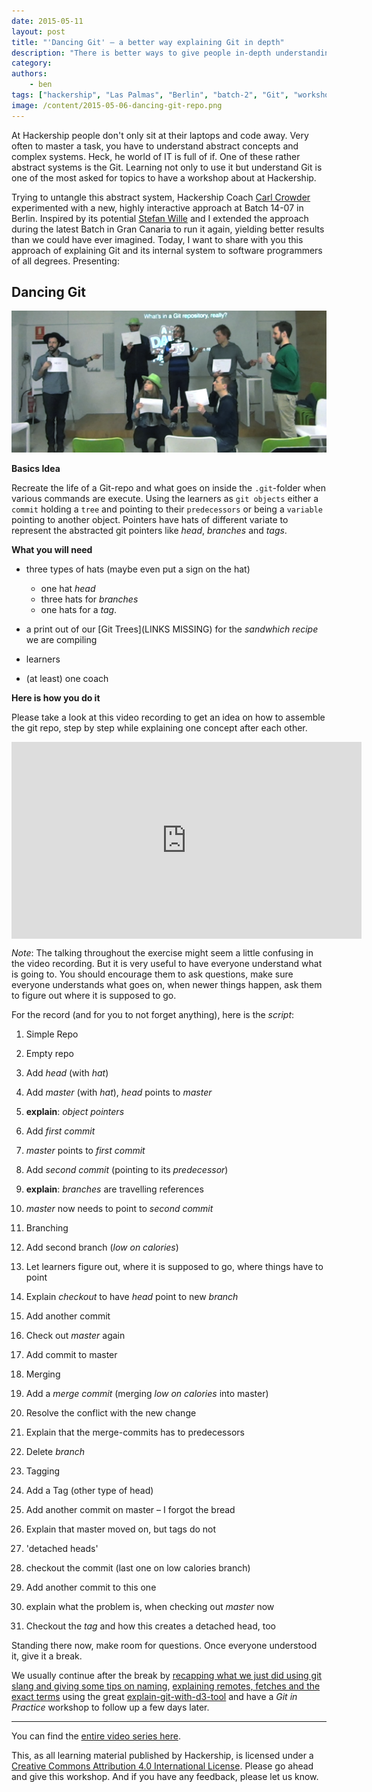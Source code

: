 ```yaml
---
date: 2015-05-11
layout: post
title: "'Dancing Git' – a better way explaining Git in depth"
description: "There is better ways to give people in-depth understanding how git works. Try to let them dance it!"
category:
authors:
    - ben
tags: ["hackership", "Las Palmas", "Berlin", "batch-2", "Git", "workshop", "open education"]
image: /content/2015-05-06-dancing-git-repo.png
---
```


At Hackership people don't only sit at their laptops and code away. Very often to master a task, you have to understand abstract concepts and complex systems. Heck, he world of IT is full of if. One of these rather abstract systems is the Git. Learning not only to use it but understand Git is one of the most asked for topics to have a workshop about at Hackership.

Trying to untangle this abstract system, Hackership Coach [Carl Crowder](http://community.hackership.org/users/carlio) experimented with a new, highly interactive approach at Batch 14-07 in Berlin. Inspired by its potential [Stefan Wille](http://community.hackership.org/users/stefanwille/activity) and I extended the approach during the latest Batch in Gran Canaria to run it again, yielding better results than we could have ever imagined. Today, I want to share with you this approach of explaining Git and its internal system to software programmers of all degrees. Presenting:

## Dancing Git

![From our version at Batch 15-01 in Gran Canaria](/content/2015-05-06-dancing-git-repo.png)

**Basics Idea**

Recreate the life of a Git-repo and what goes on inside the `.git`-folder when various commands are execute. Using the learners as `git objects` either a `commit` holding a `tree` and pointing to their `predecessors` or being a `variable` pointing to another object. Pointers have hats of different variate to represent the abstracted git pointers like _head_, _branches_ and _tags_.

**What you will need**

 * three types of hats (maybe even put a sign on the hat)

    - one hat  _head_
    - three hats for _branches_
    - one hats for a _tag_.

 * a print out of our [Git Trees](LINKS MISSING) for the _sandwhich recipe_ we are compiling
 * learners
 * (at least) one coach

**Here is how you do it**

Please take a look at this video recording to get an idea on how to assemble the git repo, step by step while explaining one concept after each other.


<iframe style="display:block; margin: 10px auto" width="560" height="315" src="https://www.youtube.com/embed/Az40xWwNvfk" frameborder="0" allowfullscreen>&nbsp;</iframe>


_Note_: The talking throughout the exercise might seem a little confusing in the video recording. But it is very useful to have everyone understand what is going to. You should encourage them to ask questions, make sure everyone understands what goes on, when newer things happen, ask them to figure out where it is supposed to go.


For the record (and for you to not forget anything), here is the _script_:

1. Simple Repo

 1. Empty repo
 2. Add _head_ (with _hat_)
 3. Add _master_ (with _hat_), _head_ points to _master_
 4. **explain**: _object pointers_
 5. Add _first commit_
 6. _master_ points to _first commit_
 7. Add _second commit_ (pointing to its _predecessor_)
 8. **explain**: _branches_ are travelling references
 8. _master_ now needs to point to _second commit_

2. Branching

 1. Add second branch (_low on calories_)
 2. Let learners figure out, where it is supposed to go, where things have to point
 3. Explain _checkout_ to have _head_ point to new _branch_
 4. Add another commit
 5. Check out _master_ again
 6. Add commit to master

3. Merging

 1. Add a _merge commit_ (merging _low on calories_ into master)
 2. Resolve the conflict with the new change
 3. Explain that the merge-commits has to predecessors
 4. Delete _branch_

4. Tagging

 1. Add a Tag (other type of head)
 2. Add another commit on master – I forgot the bread
 3. Explain that master moved on, but tags do not

5. 'detached heads'

 1. checkout the commit (last one on low calories branch)
 2. Add another commit to this one
 3. explain what the problem is, when checking out _master_ now
 4. Checkout the _tag_ and how this creates a detached head, too


Standing there now, make room for questions. Once everyone understood it, give it a break.

We usually continue after the break by [recapping what we just did using git slang and giving some tips on naming](https://www.youtube.com/watch?v=W0LT5Zet91s), [explaining remotes, fetches and the exact terms](https://www.youtube.com/watch?v=2502nyT58io) using the great [explain-git-with-d3-tool](http://onlywei.github.io/explain-git-with-d3/) and have a _Git in Practice_ workshop to follow up a few days later.


---

You can find the [entire video series here](https://www.youtube.com/playlist?list=PLKWB6x05XySH9-093bQZwVEFkIDJW7eiZ).

This, as all learning material published by Hackership, is licensed under a <a rel="license" href="http://creativecommons.org/licenses/by/4.0/">Creative Commons Attribution 4.0 International License</a>. Please go ahead and give this workshop. And if you have any feedback, please let us know.


